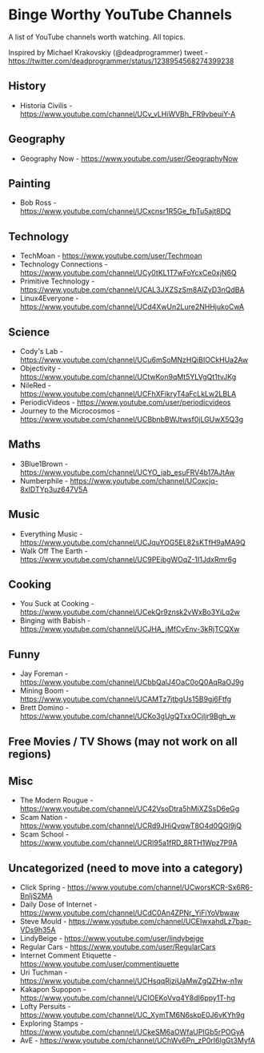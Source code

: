 # Binge Worthy YouTube Channels

A list of YouTube channels worth watching. All topics.

Inspired by Michael Krakovskiy (@deadprogrammer) tweet - https://twitter.com/deadprogrammer/status/1238954568274399238 

## History
- Historia Civilis - https://www.youtube.com/channel/UCv_vLHiWVBh_FR9vbeuiY-A

## Geography
- Geography Now - https://www.youtube.com/user/GeographyNow

## Painting
- Bob Ross - https://www.youtube.com/channel/UCxcnsr1R5Ge_fbTu5ajt8DQ

## Technology
- TechMoan - https://www.youtube.com/user/Techmoan
- Technology Connections - https://www.youtube.com/channel/UCy0tKL1T7wFoYcxCe0xjN6Q
- Primitive Technology - https://www.youtube.com/channel/UCAL3JXZSzSm8AlZyD3nQdBA
- Linux4Everyone - https://www.youtube.com/channel/UCd4XwUn2Lure2NHHjukoCwA

## Science
- Cody's Lab - https://www.youtube.com/channel/UCu6mSoMNzHQiBIOCkHUa2Aw
- Objectivity - https://www.youtube.com/channel/UCtwKon9qMt5YLVgQt1tvJKg
- NileRed - https://www.youtube.com/channel/UCFhXFikryT4aFcLkLw2LBLA
- PeriodicVideos - https://www.youtube.com/user/periodicvideos
- Journey to the Microcosmos - https://www.youtube.com/channel/UCBbnbBWJtwsf0jLGUwX5Q3g

## Maths
- 3Blue1Brown - https://www.youtube.com/channel/UCYO_jab_esuFRV4b17AJtAw
- Numberphile - https://www.youtube.com/channel/UCoxcjq-8xIDTYp3uz647V5A

## Music
- Everything Music - https://www.youtube.com/channel/UCJquYOG5EL82sKTfH9aMA9Q
- Walk Off The Earth - https://www.youtube.com/channel/UC9PEibgWOqZ-1I1JdxRmr6g

## Cooking
- You Suck at Cooking - https://www.youtube.com/channel/UCekQr9znsk2vWxBo3YiLq2w
- Binging with Babish - https://www.youtube.com/channel/UCJHA_jMfCvEnv-3kRjTCQXw

## Funny
- Jay Foreman - https://www.youtube.com/channel/UCbbQalJ4OaC0oQ0AqRaOJ9g
- Mining Boom - https://www.youtube.com/channel/UCAMTz7jtbgUs15B9gj6Ftfg
- Brett Domino - https://www.youtube.com/channel/UCKo3gUgQTxxOCjljr9Bgh_w

## Free Movies / TV Shows (may not work on all regions)

## Misc
- The Modern Rougue - https://www.youtube.com/channel/UC42VsoDtra5hMiXZSsD6eGg
- Scam Nation - https://www.youtube.com/channel/UCRd9JHiQvqwT8O4d0QGI9jQ
- Scam School - https://www.youtube.com/channel/UCRI95a1fRD_8RTH1Wpz7P9A

## Uncategorized (need to move into a category)
- Click Spring - https://www.youtube.com/channel/UCworsKCR-Sx6R6-BnIjS2MA
- Daily Dose of Internet - https://www.youtube.com/channel/UCdC0An4ZPNr_YiFiYoVbwaw
- Steve Mould - https://www.youtube.com/channel/UCEIwxahdLz7bap-VDs9h35A
- LindyBeige - https://www.youtube.com/user/lindybeige
- Regular Cars - https://www.youtube.com/user/RegularCars
- Internet Comment Etiquette - https://www.youtube.com/user/commentiquette
- Uri Tuchman - https://www.youtube.com/channel/UCHsqqRjziUaMwZgQZHw-n1w
- Kakapon Supopon - https://www.youtube.com/channel/UCIOEKoVvq4Y8dI6ppy1T-hg
- Lofty Persuits - https://www.youtube.com/channel/UC_XymTM6N6skpE0J6vKYh9g
- Exploring Stamps - https://www.youtube.com/channel/UCkeSM6aOWfaUPIGb5rPOGyA
- AvE - https://www.youtube.com/channel/UChWv6Pn_zP0rI6lgGt3MyfA

